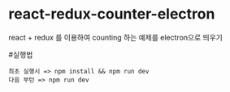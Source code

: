 # react-redux-counter-electron
react + redux 를 이용하여 counting 하는 예제를 electron으로 띄우기

#실행법
 ```
 최초 실행시 => npm install && npm run dev
 다음 부턴 => npm run dev
 ```